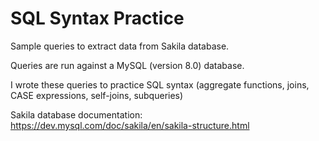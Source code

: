 # SQL Syntax Practice
Sample queries to extract data from Sakila database.

Queries are run against a MySQL (version 8.0) database. 

I wrote these queries to practice SQL syntax (aggregate functions, joins, CASE expressions, self-joins, subqueries)

Sakila database documentation: https://dev.mysql.com/doc/sakila/en/sakila-structure.html

